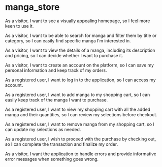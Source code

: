 # manga_store

As a visitor, I want to see a visually appealing homepage, so I feel more keen to use it.

As a visitor, I want to be able to search for manga and filter them by title or category, so I can easily find specific manga I'm interested in.

As a visitor, I want to view the details of a manga, including its description and pricing, so I can decide whether I want to purchase it.

As a visitor, I want to create an account on the platform, so I can save my personal information and keep track of my orders.

As a registered user, I want to log in to the application, so I can access my account.

As a registered user, I want to add manga to my shopping cart, so I can easily keep track of the manga I want to purchase.

As a registered user, I want to view my shopping cart with all the added manga and their quantities, so I can review my selections before checkout.

As a registered user, I want to remove manga from my shopping cart, so I can update my selections as needed.

As a registered user, I wish to proceed with the purchase by checking out, so I can complete the transaction and finalize my order.

As a visitor, I want the application to handle errors and provide informative error messages when something goes wrong.
